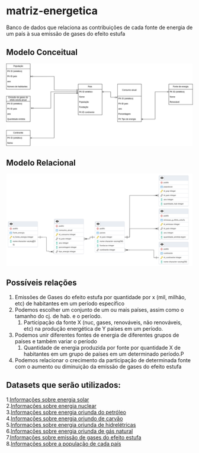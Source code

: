# matriz-energetica
Banco de dados que relaciona as contribuições de cada fonte de energia de um país à sua emissão de gases do efeito estufa

## Modelo Conceitual
![Modelo Conceitual](./assets/img1.jpg)

## Modelo Relacional
![Modelo Relacional](./assets/img3.png)


## Possíveis relações
1. Emissões de Gases do efeito estufa por quantidade por x (mil, milhão, etc) de habitantes em um período específico
2. Podemos escolher um conjunto de um ou mais países, assim como o tamanho do cj. de hab. e o período.
    1. Participação da fonte X (nuc, gases, renováveis, não renováveis, etc) na produção energética de Y países em um período.
3. Podemos unir diferentes fontes de energia de diferentes grupos de países e também variar o período
    1. Quantidade de energia produzida por fonte por quantidade X de habitantes em um grupo de países em um determinado período.P
4. Podemos relacionar o crecimento da participação de determinada fonte com o aumento ou diminuição da emissão de gases do efeito estufa

## Datasets que serão utilizados:
1.[Informações sobre energia solar](https://ourworldindata.org/grapher/solar-share-energy) <br>
2.[Informações sobre energia nuclear](https://ourworldindata.org/grapher/nuclear-primary-energy) <br>
3.[Informações sobre energia oriunda do petróleo](https://ourworldindata.org/grapher/oil-share-energy) <br>
4.[Informações sobre energia oriundo de carvão](https://ourworldindata.org/grapher/coal-energy-share) <br>
5.[Informações sobre energia oriunda de hidrelétricas](https://ourworldindata.org/grapher/hydro-share-energy) <br>
6.[Informações sobre energia oriunda de gás natural](https://ourworldindata.org/grapher/gas-share-energy) <br>
7.[Informações sobre emissão de gases do efeito estufa](https://ourworldindata.org/grapher/per-capita-ghg-emissions) <br>
8.[Informações sobre a população de cada país](https://data.worldbank.org/indicator/SP.POP.TOTL?end=2023&most_recent_year_desc=false&start=1960&view=chart)
